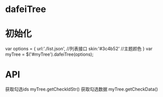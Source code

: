 # dafeiTree
# 初始化
  var options = {
		url:'./list.json', //列表接口
		skin:'#3c4b52' //主题颜色
	}
 var myTree = $('#myTree').dafeiTree(options);
# API
 获取勾选ids    myTree.getCheckIdStr()
 获取勾选数据    myTree.getCheckData()
